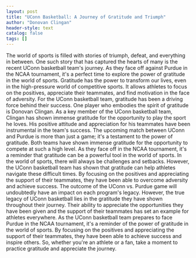 ```yaml
---
layout: post
title: "UConn Basketball: A Journey of Gratitude and Triumph"
author: "Donovan Clingan"
header-style: text
catalog: false
tags: []
---
```


The world of sports is filled with stories of triumph, defeat, and everything in between. One such story that has captured the hearts of many is the recent UConn basketball team's journey. As they face off against Purdue in the NCAA tournament, it's a perfect time to explore the power of gratitude in the world of sports. Gratitude has the power to transform our lives, even in the high-pressure world of competitive sports. It allows athletes to focus on the positives, appreciate their teammates, and find motivation in the face of adversity. For the UConn basketball team, gratitude has been a driving force behind their success. One player who embodies the spirit of gratitude is Donovan Clingan. As a key member of the UConn basketball team, Clingan has shown immense gratitude for the opportunity to play the sport he loves. His positive attitude and appreciation for his teammates have been instrumental in the team's success. The upcoming match between UConn and Purdue is more than just a game; it's a testament to the power of gratitude. Both teams have shown immense gratitude for the opportunity to compete at such a high level. As they face off in the NCAA tournament, it's a reminder that gratitude can be a powerful tool in the world of sports. In the world of sports, there will always be challenges and setbacks. However, the UConn basketball team has shown that gratitude can help athletes navigate these difficult times. By focusing on the positives and appreciating the support of their teammates, they have been able to overcome adversity and achieve success. The outcome of the UConn vs. Purdue game will undoubtedly have an impact on each program's legacy. However, the true legacy of UConn basketball lies in the gratitude they have shown throughout their journey. Their ability to appreciate the opportunities they have been given and the support of their teammates has set an example for athletes everywhere. As the UConn basketball team prepares to face Purdue in the NCAA tournament, it's a reminder of the power of gratitude in the world of sports. By focusing on the positives and appreciating the support of their teammates, they have been able to achieve success and inspire others. So, whether you're an athlete or a fan, take a moment to practice gratitude and appreciate the journey.